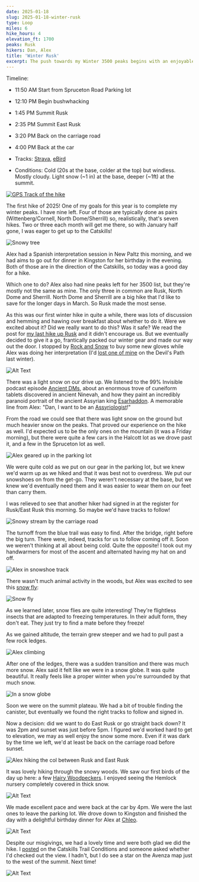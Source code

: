```yaml
---
date: 2025-01-18
slug: 2025-01-18-winter-rusk
type: Loop
miles: 6
hike_hours: 4
elevation_ft: 1700
peaks: Rusk
hikers: Dan, Alex
title: 'Winter Rusk'
excerpt: The push towards my Winter 3500 peaks begins with an enjoyable snowshoe adventure.
---
```


Timeline:

- 11:50 AM Start from Spruceton Road Parking lot
- 12:10 PM Begin bushwhacking
- 1:45 PM Summit Rusk
- 2:35 PM Summit East Rusk
- 3:20 PM Back on the carriage road
- 4:00 PM Back at the car

- Tracks: [Strava], [eBird]
- Conditions: Cold (20s at the base, colder at the top) but windless. Mostly cloudy. Light snow (~1 in) at the base, deeper (~1ft) at the summit.

[![GPS Track of the hike]({{site.baseurl}}/assets/2025-01-18-winter-rusk/track.png)]({{site.baseurl}}/map/?hike=2025-01-18-winter-rusk)

The first hike of 2025! One of my goals for this year is to complete my winter peaks. I have nine left. Four of those are typically done as pairs (Wittenberg/Cornell, North Dome/Sherrill) so, realistically, that's seven hikes. Two or three each month will get me there, so with January half gone, I was eager to get up to the Catskills!

![Snowy tree]({{site.baseurl}}/assets/2025-01-18-winter-rusk/IMG_6693-snowy-tree.jpeg)

Alex had a Spanish interpretation session in New Paltz this morning, and we had aims to go out for dinner in Kingston for her birthday in the evening. Both of those are in the direction of the Catskills, so today was a good day for a hike.

Which one to do? Alex also had nine peaks left for her 3500 list, but they're mostly not the same as mine. The only three in common are Rusk, North Dome and Sherrill. North Dome and Sherrill are a big hike that I'd like to save for the longer days in March. So Rusk made the most sense.

As this was our first winter hike in quite a while, there was lots of discussion and hemming and hawing over breakfast about whether to do it. Were we excited about it? Did we really want to do this? Was it safe? We read the post for [my last hike up Rusk] and it didn't encourage us. But we eventually decided to give it a go, frantically packed our winter gear and made our way out the door. I stopped by [Rock and Snow] to buy some new gloves while Alex was doing her interpretation (I'd [lost one of mine] on the Devil's Path last winter).

![Alt Text]({{site.baseurl}}/assets/2025-01-18-winter-rusk/IMG_8574-snowy.jpeg)

There was a light snow on our drive up. We listened to the 99% Invisible podcast episode [Ancient DMs], about an enormous trove of cuneiform tablets discovered in ancient Ninevah, and how they paint an incredibly paranoid portrait of the ancient Assyrian king [Esarhaddon]. A memorable line from Alex: "Dan, I want to be an [Assyriologist]!"

From the road we could see that there was light snow on the ground but much heavier snow on the peaks. That proved our experience on the hike as well. I'd expected us to be the only ones on the mountain (it was a Friday morning), but there were quite a few cars in the Halcott lot as we drove past it, and a few in the Spruceton lot as well.

![Alex geared up in the parking lot]({{site.baseurl}}/assets/2025-01-18-winter-rusk/IMG_8567-alex-parking.jpeg)

We were quite cold as we put on our gear in the parking lot, but we knew we'd warm up as we hiked and that it was best not to overdress. We put our snowshoes on from the get-go. They weren't necessary at the base, but we knew we'd eventually need them and it was easier to wear them on our feet than carry them.

I was relieved to see that another hiker had signed in at the register for Rusk/East Rusk this morning. So maybe we'd have tracks to follow!

![Snowy stream by the carriage road]({{site.baseurl}}/assets/2025-01-18-winter-rusk/IMG_8568-carriage-road-stream.jpeg)

The turnoff from the blue trail was easy to find. After the bridge, right before the big turn. There were, indeed, tracks for us to follow coming off it. Soon we weren't thinking at all about being cold. Quite the opposite! I took out my handwarmers for most of the ascent and alternated having my hat on and off.

![Alex in snowshoe track]({{site.baseurl}}/assets/2025-01-18-winter-rusk/IMG_8577-alex-in-track.jpeg)

There wasn't much animal activity in the woods, but Alex was excited to see this [snow fly]:

![Snow fly]({{site.baseurl}}/assets/2025-01-18-winter-rusk/IMG_6689-snow-flea.jpeg)

As we learned later, snow flies are quite interesting! They're flightless insects that are adapted to freezing temperatures. In their adult form, they don't eat. They just try to find a mate before they freeze!

As we gained altitude, the terrain grew steeper and we had to pull past a few rock ledges.

![Alex climbing]({{site.baseurl}}/assets/2025-01-18-winter-rusk/IMG_8580-alex-climb.jpeg)

After one of the ledges, there was a sudden transition and there was much more snow. Alex said it felt like we were in a snow globe. It was quite beautiful. It really feels like a proper winter when you're surrounded by that much snow.

![In a snow globe]({{site.baseurl}}/assets/2025-01-18-winter-rusk/IMG_8578-snow-globe.jpeg)

Soon we were on the summit plateau. We had a bit of trouble finding the canister, but eventually we found the right tracks to follow and signed in.

Now a decision: did we want to do East Rusk or go straight back down? It was 2pm and sunset was just before 5pm. I figured we'd worked hard to get to elevation, we may as well enjoy the snow some more. Even if it was dark by the time we left, we'd at least be back on the carriage road before sunset.

![Alex hiking the col between Rusk and East Rusk]({{site.baseurl}}/assets/2025-01-18-winter-rusk/IMG_8588-alex-col.jpeg)

It was lovely hiking through the snowy woods. We saw our first birds of the day up here: a few [Hairy Woodpeckers]. I enjoyed seeing the Hemlock nursery completely covered in thick snow.

![Alt Text]({{site.baseurl}}/assets/2025-01-18-winter-rusk/IMG_8587-hemlock.jpeg)

We made excellent pace and were back at the car by 4pm. We were the last ones to leave the parking lot. We drove down to Kingston and finished the day with a delightful birthday dinner for Alex at [Chleo].

![Alt Text]({{site.baseurl}}/assets/2025-01-18-winter-rusk/IMG_8591-alex-snowshoe.jpeg)

Despite our misgivings, we had a lovely time and were both glad we did the hike. I [posted] on the Catskills Trail Conditions and someone asked whether I'd checked out the view. I hadn't, but I do see a star on the Avenza map just to the west of the summit. Next time!

![Alt Text]({{site.baseurl}}/assets/2025-01-18-winter-rusk/IMG_8583-alex-hiding.jpeg)

[Strava]: https://www.strava.com/activities/13388067207
[eBird]: https://ebird.org/checklist/S210056713
[Rock and Snow]: https://www.rockandsnow.com/store/
[lost one of mine]: https://www.danvk.org/catskills/2024/02/10/2024-02-10-dpe4.html#:~:text=Sadly%20I%20lost%20one%20of%20my%20gloves%20on%20the%20hike%20down
[Ancient DMs]: https://99percentinvisible.org/episode/611-ancient-dms/
[Esarhaddon]: https://en.wikipedia.org/wiki/Esarhaddon
[Assyriologist]: https://en.wikipedia.org/wiki/Assyriology
[snow fly]: https://depts.washington.edu/snowflyproject/snow-fly-basics/
[Chleo]: https://www.chleovin.com/
[posted]: https://www.facebook.com/groups/CatskillsTrailConditions/?multi_permalinks=2704490489751163
[Hairy Woodpeckers]: https://en.wikipedia.org/wiki/Hairy_woodpecker
[my last hike up Rusk]: https://www.danvk.org/catskills/2023/04/04/2023-04-04-rusk.html
